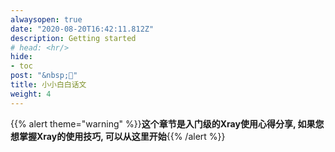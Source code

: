 ```yaml
---
alwaysopen: true
date: "2020-08-20T16:42:11.812Z"
description: Getting started
# head: <hr/>
hide:
- toc
post: "&nbsp;📙"
title: 小小白白话文
weight: 4
---
```


{{% alert theme="warning" %}}**这个章节是入门级的Xray使用心得分享, 如果您想掌握Xray的使用技巧, 可以从这里开始**{{% /alert %}}